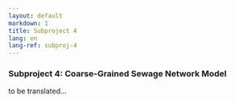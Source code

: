 ```yaml
---
layout: default
markdown: 1
title: Subproject 4
lang: en
lang-ref: subproj-4
---
```


### Subproject 4: Coarse-Grained Sewage Network Model 

to be translated...